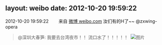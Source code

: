 layout: weibo
date: 2012-10-20 19:59:22
---
2012-10-20 19:59:22  &nbsp;&nbsp;&nbsp;&nbsp;&nbsp;&nbsp; 来自 <a href="http://weibo.com/" rel="nofollow">微博 weibo.com</a>
汝们有的H了~~ @zxwing-opera
>  @深圳大春笋: 我要去台湾夜市！！ 流口水了！！！！！   ​​​
>  ![图片](https://ww2.sinaimg.cn/large/4aa5b28cjw1dy1gzi7u7cj.jpg)
